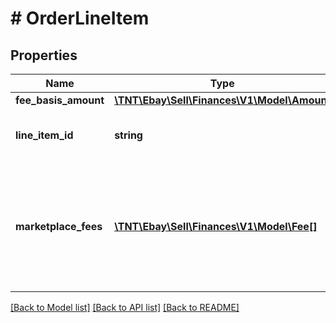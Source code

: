 # # OrderLineItem

## Properties

Name | Type | Description | Notes
------------ | ------------- | ------------- | -------------
**fee_basis_amount** | [**\TNT\Ebay\Sell\Finances\V1\Model\Amount**](Amount.md) |  | [optional]
**line_item_id** | **string** | The unique identifier of an order line item. | [optional]
**marketplace_fees** | [**\TNT\Ebay\Sell\Finances\V1\Model\Fee[]**](Fee.md) | An array of all fees accrued for the order line item and deducted from a seller payout. | [optional]

[[Back to Model list]](../../README.md#models) [[Back to API list]](../../README.md#endpoints) [[Back to README]](../../README.md)
